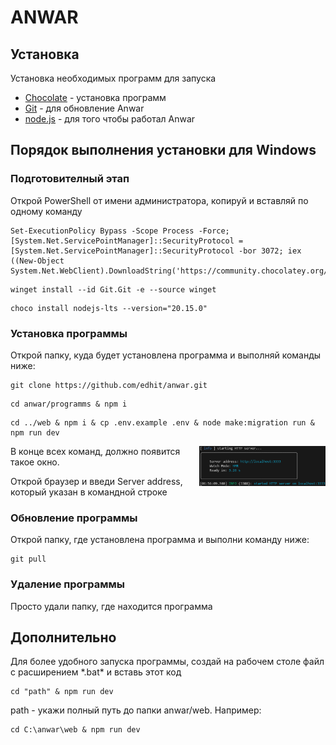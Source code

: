 # ANWAR
## Установка
Установка необходимых программ для запуска
- [Chocolate](https://chocolatey.org/install#individual) -  установка программ
- [Git](https://git-scm.com/download/win) - для обновление Anwar
- [node.js](https://nodejs.org/en/download/package-manager) - для того чтобы работал Anwar
## Порядок выполнения установки для Windows
### Подготовителный этап
Открой PowerShell от имени администратора, копируй и вставляй по одному команду
```
Set-ExecutionPolicy Bypass -Scope Process -Force; [System.Net.ServicePointManager]::SecurityProtocol = [System.Net.ServicePointManager]::SecurityProtocol -bor 3072; iex ((New-Object System.Net.WebClient).DownloadString('https://community.chocolatey.org/install.ps1'))
```
```
winget install --id Git.Git -e --source winget
```
```
choco install nodejs-lts --version="20.15.0"
```
### Установка программы
Открой папку, куда будет установлена программа и выполняй команды ниже:
```
git clone https://github.com/edhit/anwar.git
```
```
cd anwar/programms & npm i
```
```
cd ../web & npm i & cp .env.example .env & node make:migration run & npm run dev
```
<img align="right" width="40%" src="https://raw.githubusercontent.com/edhit/anwar/main/public/server.jpg">

В конце всех команд, должно появится такое окно.


Открой браузер и введи Server address, который указан в командной строке

### Обновление программы
Открой папку, где установлена программа и выполни команду ниже:
```
git pull
```
### Удаление программы
Просто удали папку, где находится программа
## Дополнительно
Для более удобного запуска программы, создай на рабочем столе файл с расширением \*.bat\* и вставь этот код 
```
cd "path" & npm run dev
```
path - укажи полный путь до папки anwar/web. Например:
```
cd C:\anwar\web & npm run dev
```
